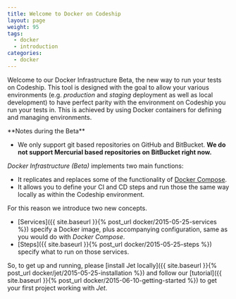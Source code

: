 ```yaml
---
title: Welcome to Docker on Codeship
layout: page
weight: 95
tags:
  - docker
  - introduction
categories:
  - docker
---
```


Welcome to our Docker Infrastructure Beta, the new way to run your tests on Codeship. This tool is designed with the goal to allow your various environments (e.g. _production_ and _staging_ deployment as well as local development) to have perfect parity with the environment on Codeship you run your tests in. This is achieved by using Docker containers for defining and managing environments.

<div class="info-block">
**Notes during the Beta**

- We only support git based repositories on GitHub and BitBucket. **We do not support Mercurial based repositories on BitBucket right now.**
</div>

_Docker Infrastructure (Beta)_ implements two main functions:

- It replicates and replaces some of the functionality of [Docker Compose](https://docs.docker.com/compose/).
- It allows you to define your CI and CD steps and run those the same way locally as within the Codeship environment.

For this reason we introduce two new concepts.

- [Services]({{ site.baseurl }}{% post_url docker/2015-05-25-services %}) specify a Docker image, plus accompanying configuration, same as you would do with _Docker Compose_.
- [Steps]({{ site.baseurl }}{% post_url docker/2015-05-25-steps %}) specify what to run on those services.

So, to get up and running, please [install Jet locally]({{ site.baseurl }}{% post_url docker/jet/2015-05-25-installation %}) and follow our [tutorial]({{ site.baseurl }}{% post_url docker/2015-06-10-getting-started %}) to get your first project working with _Jet_.
